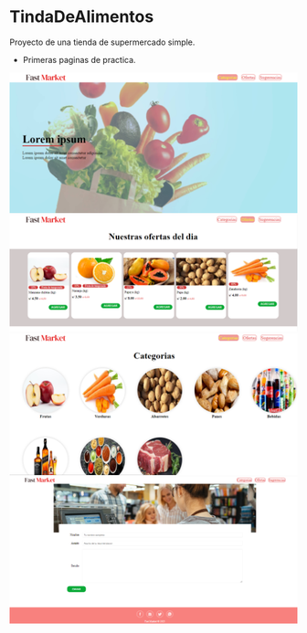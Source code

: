# TindaDeAlimentos
Proyecto de una tienda de supermercado simple. 
- Primeras paginas de practica.

<img src="./img/inicioTienda online.png" >
<img src="./img/tienda online ofertas.png" >
<img src="./img/tienda online Categorias.png" >
<img src="./img/Sugerencia tienda online.png" >
